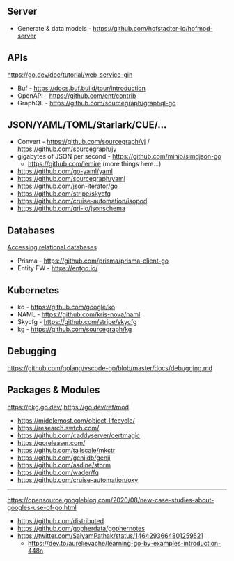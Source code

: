 ## Server

- Generate & data models - https://github.com/hofstadter-io/hofmod-server

## APIs

https://go.dev/doc/tutorial/web-service-gin
- Buf - https://docs.buf.build/tour/introduction 
- OpenAPI - https://github.com/ent/contrib
- GraphQL - https://github.com/sourcegraph/graphql-go

## JSON/YAML/TOML/Starlark/CUE/...
- Convert - https://github.com/sourcegraph/yj / https://github.com/sourcegraph/jy
- gigabytes of JSON per second - https://github.com/minio/simdjson-go  
  - https://github.com/lemire (more things here...)
- https://github.com/go-yaml/yaml
- https://github.com/sourcegraph/yaml
- https://github.com/json-iterator/go
- https://github.com/stripe/skycfg
- https://github.com/cruise-automation/isopod
- https://github.com/qri-io/jsonschema

## Databases 

[Accessing relational databases](https://go.dev/doc/database/)
- Prisma - https://github.com/prisma/prisma-client-go
- Entity FW - https://entgo.io/

## Kubernetes
- ko - https://github.com/google/ko
- NAML - https://github.com/kris-nova/naml 
- Skycfg - https://github.com/stripe/skycfg
- kg - https://github.com/sourcegraph/kg

## Debugging

https://github.com/golang/vscode-go/blob/master/docs/debugging.md

## Packages & Modules

https://pkg.go.dev/
https://go.dev/ref/mod
- https://middlemost.com/object-lifecycle/
- https://research.swtch.com/
- https://github.com/caddyserver/certmagic
- https://goreleaser.com/
- https://github.com/tailscale/mkctr
- https://github.com/genjidb/genji
- https://github.com/asdine/storm
- https://github.com/wader/fq
- https://github.com/cruise-automation/oxy
---
https://opensource.googleblog.com/2020/08/new-case-studies-about-googles-use-of-go.html
- https://github.com/distributed
- https://github.com/gopherdata/gophernotes
- https://twitter.com/SaiyamPathak/status/1464293664801259521
  - https://dev.to/aurelievache/learning-go-by-examples-introduction-448n 
